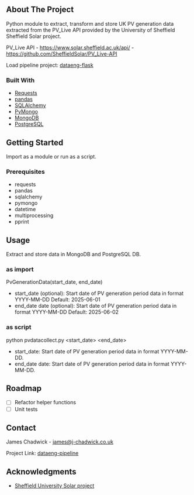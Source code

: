## About The Project

Python module to extract, transform and store UK PV generation data extracted from the PV_Live API provided by the University of Sheffield Sheffield Solar project.

PV_Live API - https://www.solar.sheffield.ac.uk/api/ - https://github.com/SheffieldSolar/PV_Live-API

Load pipeline project: [dataeng-flask](https://github.com/jachad83/dataeng-flask)

### Built With

* [Requests](https://requests.readthedocs.io/en/latest/)
* [pandas](https://pandas.pydata.org/)
* [SQLAlchemy](https://www.sqlalchemy.org/)
* [PyMongo](https://pymongo.readthedocs.io/en/stable/)
* [MongoDB](https://www.mongodb.com/)
* [PostgreSQL](https://www.postgresql.org/)

## Getting Started

Import as a module or run as a script.

### Prerequisites

* requests
* pandas
* sqlalchemy
* pymongo
* datetime
* multiprocessing
* pprint

## Usage

Extract and store data in MongoDB and PostgreSQL DB.

### as import

PvGenerationData(start_date, end_date)
* start_date (optional): Start date of PV generation period data in format YYYY-MM-DD Default: 2025-06-01
* end_date date (optional): Start date of PV generation period data in format YYYY-MM-DD Default: 2025-06-02

### as script

python pvdatacollect.py <start_date> <end_date>
- start_date: Start date of PV generation period data in format YYYY-MM-DD.
- end_date date: Start date of PV generation period data in format YYYY-MM-DD.

## Roadmap

- [ ] Refactor helper functions
- [ ] Unit tests

## Contact

James Chadwick - james@j-chadwick.co.uk

Project Link: [dataeng-pipeline](https://github.com/jachad83/dataeng-pipeline)

## Acknowledgments

* [Sheffield University Solar project](https://www.solar.sheffield.ac.uk/api/)
